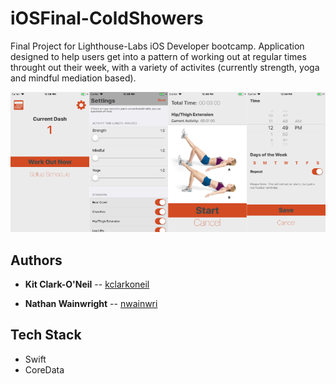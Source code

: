 # iOSFinal-ColdShowers

Final Project for Lighthouse-Labs iOS Developer bootcamp. Application designed to help users get into a pattern of working out at regular times throught out their week, with a variety of activites (currently strength, yoga and mindful mediation based).

![screenshots](screenshots/coldShowersShots.png)

## Authors
- **Kit Clark-O'Neil** -- [kclarkoneil](https://github.com/kclarkoneil)

- **Nathan Wainwright** -- [nwainwri](https://github.com/nwainwri)

## Tech Stack
- Swift
- CoreData
